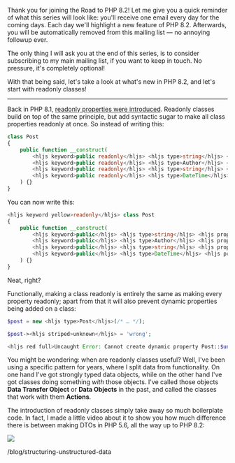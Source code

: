 Thank you for joining the Road to PHP 8.2! Let me give you a quick reminder of what this series will look like: you'll receive one email every day for the coming days. Each day we'll highlight a new feature of PHP 8.2. Afterwards, you will be automatically removed from this mailing list — no annoying followup ever.

The only thing I will ask you at the end of this series, is to consider subscribing to my main mailing list, if you want to keep in touch. No pressure, it's completely optional!

With that being said, let's take a look at what's new in PHP 8.2, and let's start with readonly classes!

---

Back in PHP 8.1, [readonly properties were introduced](https://stitcher.io/blog/php-81-readonly-properties). Readonly classes build on top of the same principle, but add syntactic sugar to make all class properties readonly at once. So instead of writing this:

```php
class Post
{
    public function __construct(
        <hljs keyword>public readonly</hljs> <hljs type>string</hljs> <hljs prop>$title</hljs>, 
        <hljs keyword>public readonly</hljs> <hljs type>Author</hljs> <hljs prop>$author</hljs>,
        <hljs keyword>public readonly</hljs> <hljs type>string</hljs> <hljs prop>$body</hljs>,
        <hljs keyword>public readonly</hljs> <hljs type>DateTime</hljs> <hljs prop>$publishedAt</hljs>,
    ) {}
}
```

You can now write this:

```php
<hljs keyword yellow>readonly</hljs> class Post
{
    public function __construct(
        <hljs keyword>public</hljs> <hljs type>string</hljs> <hljs prop>$title</hljs>, 
        <hljs keyword>public</hljs> <hljs type>Author</hljs> <hljs prop>$author</hljs>,
        <hljs keyword>public</hljs> <hljs type>string</hljs> <hljs prop>$body</hljs>,
        <hljs keyword>public</hljs> <hljs type>DateTime</hljs> <hljs prop>$publishedAt</hljs>,
    ) {}
}
```

Neat, right?

Functionally, making a class readonly is entirely the same as making every property readonly; apart from that it will also prevent dynamic properties being added on a class:

```php
$post = new <hljs type>Post</hljs>(/* … */);

$post-><hljs striped>unknown</hljs> = 'wrong';

<hljs red full>Uncaught Error: Cannot create dynamic property Post::$unknown</hljs>
```

You might be wondering: when are readonly classes useful? Well, I've been using a specific pattern for years, where I split data from functionality. On one hand I've got strongly typed data objects, while on the other hand I've got classes doing something _with_ those objects. I've called those objects **Data Transfer
Object** or **Data Objects** in the past, and called the classes that work
with them **Actions**.

The introduction of readonly classes simply take away so much boilerplate code. In fact, I made a little video about it to show you how much difference there is between making DTOs in PHP 5.6, all the way up to PHP 8.2:

[![](https://stitcher.io/resources/img/static/php-evolution-thumb.png)](https://www.youtube.com/watch?v=x9bSUo6TGgY)

/blog/structuring-unstructured-data
